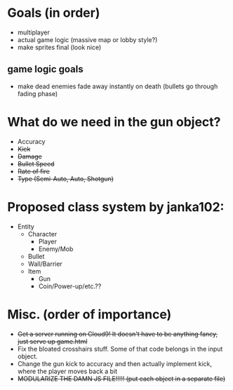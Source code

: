 # Goals (in order)
- multiplayer
- actual game logic (massive map or lobby style?)
- make sprites final (look nice)

## game logic goals
- make dead enemies fade away instantly on death (bullets go through fading phase)

# What do we need in the gun object?
- Accuracy
- ~~Kick~~
- ~~Damage~~
- ~~Bullet Speed~~
- ~~Rate of fire~~
- ~~Type (Semi-Auto, Auto, Shotgun)~~

# Proposed class system by janka102:
 - Entity
    - Character
        - Player
        - Enemy/Mob
    - Bullet
    - Wall/Barrier
    - Item
        - Gun
        - Coin/Power-up/etc.??

# Misc. (order of importance)
- ~~Get a server running on Cloud9! It doesn't have to be anything fancy, just serve up game.html~~
- Fix the bloated crosshairs stuff. Some of that code belongs in the input object.
- Change the gun kick to accuracy and then actually implement kick, where the player moves back a bit
- ~~MODULARIZE THE DAMN JS FILE!!!!! (put each object in a separate file)~~
